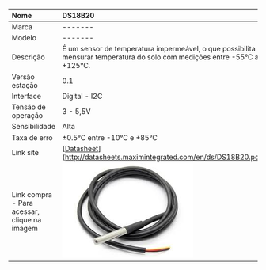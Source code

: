 | Nome | DS18B20 |
| :--- | :--- |
| Marca | ------- |
| Modelo | ------- |
| Descrição | É um sensor de temperatura impermeável, o que possibilita mensurar temperatura do solo com medições entre  -55°C a +125°C. |
| Versão estação | 0.1 |
| Interface | Digital - I2C |
| Tensão de operação | 3 - 5,5V |
| Sensibilidade | Alta |
| Taxa de erro | ±0.5°C entre -10°C e +85°C |
| Link site | [[Datasheet](https://cdn-shop.adafruit.com/datasheets/Digital+humidity+and+temperature+sensor+AM2302.pdf)](http://datasheets.maximintegrated.com/en/ds/DS18B20.pdf) |
| Link compra - Para acessar, clique na imagem | [![](/assets/ds18b20.jpg)](http://www.filipeflop.com/pd-1e7d0e-sensor-de-temperatura-ds18b20-a-prova-d-agua.html) |




